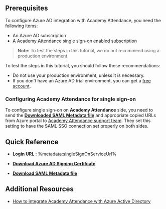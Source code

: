 ## Prerequisites

To configure Azure AD integration with Academy Attendance, you need the following items:

- An Azure AD subscription
- A Academy Attendance single sign-on enabled subscription

> **Note:**
> To test the steps in this tutorial, we do not recommend using a production environment.

To test the steps in this tutorial, you should follow these recommendations:

- Do not use your production environment, unless it is necessary.
- If you don't have an Azure AD trial environment, you can get a [free account](https://azure.microsoft.com/free/).

### Configuring Academy Attendance for single sign-on

To configure single sign-on on **Academy Attendance** side, you need to send the **[Downloaded SAML Metadata file](%metadata:metadataDownloadUrl%)** and appropriate copied URLs from Azure portal to [Academy Attendance support team](mailto:support@yournextconcepts.com). They set this setting to have the SAML SSO connection set properly on both sides.

## Quick Reference

* **Login URL** : %metadata:singleSignOnServiceUrl%

* **[Download Azure AD Signing Certifcate](%metadata:CertificateDownloadRawUrl%)**

* **[Download SAML Metadata file](%metadata:metadataDownloadUrl%)**

## Additional Resources

* [How to integrate Academy Attendance with Azure Active Directory](https://docs.microsoft.com/azure/active-directory/saas-apps/academy-attendance-tutorial)
